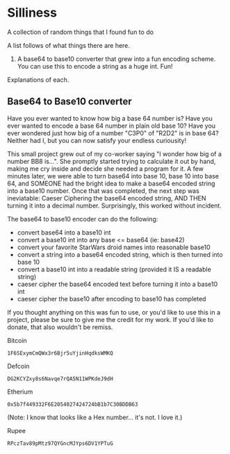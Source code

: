 # Silliness
A collection of random things that I found fun to do

A list follows of what things there are here.

1. A base64 to base10 converter that grew into a fun encoding scheme. You can use this to encode a string as a huge int. Fun!


Explanations of each.

## Base64 to Base10 converter

Have you ever wanted to know how big a base 64 number is? Have you ever wanted to encode a base 64 number in plain old base 10? Have you ever wondered just how big of a number "C3P0" of "R2D2" is in base 64? Neither had I, but you can now satisfy your endless curiousity!

This small project grew out of my co-worker saying "I wonder how big of a number BB8 is...". She promptly started trying to calculate it out by hand, making me cry inside and decide she needed a program for it. A few minutes later, we were able to turn base64 into base 10, base 10 into base 64, and SOMEONE had the bright idea to make a base64 encoded string into a base10 number. Once that was completed, the next step was ineviatable: Caeser Ciphering the base64 encoded string, AND THEN turning it into a decimal number. Surprisingly, this worked without incident.

The base64 to base10 encoder can do the following:
  * convert base64 into a base10 int  
  * convert a base10 int into any base <= base64 (ie: base42)  
  * convert your favorite StarWars droid names into reasonable base10  
  * convert a string into a base64 encoded string, which is then turned into base 10  
  * convert a base10 int into a readable string (provided it IS a readable string)  
  * caeser cipher the base64 encoded text before turning it into a base10 int  
  * caeser cipher the base10 after encoding to base10 has completed  

If you thought anything on this was fun to use, or you'd like to use this in a project, please be sure to give me the credit for my work. If you'd like to donate, that also wouldn't be remiss.

Bitcoin
```
1F6SExymCmQWx3r6Bjr5uYjinHqdksWMKQ
```

Defcoin
```
DG2KCYZxy8s6Navqe7rQA5N11WPKdeJ9dH
```

Etherium
```
0x5b7f449332F6E2054027424724bB1b7C30BDDB63
```
(Note: I know that looks like a Hex number... it's not. I love it.)

Rupee
```
RPczTav89pMtz97QYGncMJYps6DV1YPTuG
```

